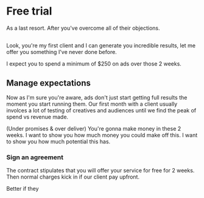 # Free trial
As a last resort. After you've overcome all of their objections.

## 
Look, you're my first client and I can generate you incredible results, let me offer you something I've never done before. 

I expect you to spend a minimum of $250 on ads over those 2 weeks.


## Manage expectations
Now as I'm sure you're aware, ads don't just start getting full results the moment you start running them. Our first month with a client usually involces a lot of testing of creatives and audiences until we find the peak of spend vs revenue made.

(Under promises & over deliver) You're gonna make money in these 2 weeks. I want to show you how much money you could make off this. I want to show you how much potential this has. 

### Sign an agreement
The contract stipulates that you will offer your service for free for 2 weeks. Then normal charges kick in if our client pay upfront. 

Better if they 

